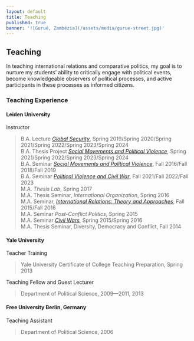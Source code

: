 ```yaml
---
layout: default
title: Teaching
published: true
banner: '![Gurué, Zambézia](/assets/media/gurue-street.jpg)'
---
```




## Teaching

In teaching international relations and comparative politics, my goal is to nurture my students’ ability to critically engage with political events, become knowledgeable observers of political processes, and active participants in these processes as informed citizens.

### Teaching Experience

#### Leiden University

Instructor   

> B.A. Lecture [_Global Security_](https://www.dropbox.com/scl/fi/8tguxyu1cv5gsyc5qbgo0/Jentzsch_Syllabus_International-Security_2024.pdf?rlkey=id6imjz2300504jhohkrlb7cv&dl=0 "Global Security"), Spring 2019/Spring 2020/Spring 2021/Spring 2022/Spring 2023/Spring 2024        
> B.A. Thesis Project [_Social Movements and Political Violence_](https://www.dropbox.com/scl/fi/sc22gri8s2q0ebtpdyr9p/Jentzsch_2024_Syllabus-Social-Movements-and-Political-Violence.pdf?rlkey=41ke76uza9t5ydj4e4x5pm2er&dl=0 "BAP SMPV"), Spring 2021/Spring 2022/Spring 2023/Spring 2024  
> B.A. Seminar [_Social Movements and Political Violence_](https://www.dropbox.com/s/7yznh9f1fxmn0ul/Jentzsch_2019_Syllabus%20Social%20Movements%20and%20Political%20Violence_2.pdf?dl=0 "SMPV"), Fall 2016/Fall 2018/Fall 2019    
> B.A. Seminar [_Political Violence and Civil War_](https://www.dropbox.com/scl/fi/wwci0imncpcsw0r7nwvlt/Jentzsch_Syllabus_Civil-Wars_2023.pdf?rlkey=vf93nhsmiq6uoaemvuzwvm97e&dl=0 "PVCW"), Fall 2021/Fall 2022/Fall 2023                
> M.A. _Thesis Lab_, Spring 2017   
> M.A. Thesis Seminar, _International Organization_, Spring 2016     
> M.A. Seminar, [_International Relations: Theory and Approaches_](https://www.dropbox.com/s/419bvwkl1p98d1g/Jentzsch_Syllabus_IR%20Theories%20and%20Approaches_2016.pdf?dl=0 "IR"), Fall 2015/Fall 2016   
> M.A. Seminar _Post-Conflict Politics_, Spring 2015   
> M.A. Seminar [_Civil Wars_](https://www.dropbox.com/s/zoj1yrh2iyfz72o/Jentzsch_Syllabus_Civil%20Wars_2016.pdf?dl=0 "Civil Wars"), Spring 2015/Spring 2016   
> M.A. Thesis Seminar, Diversity, Democracy and Conflict, Fall 2014   

#### Yale University

Teacher Training    

> Yale University Certificate of College Teaching Preparation, Spring 2013   

Teaching Fellow and Guest Lecturer    

> Department of Political Science, 2009—2011, 2013    

#### Free University Berlin, Germany

Teaching Assistant    

> Department of Political Science, 2006
